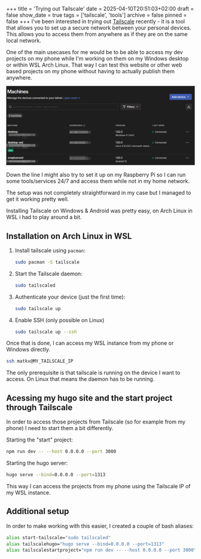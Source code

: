 +++
title = 'Trying out Tailscale'
date = 2025-04-10T20:51:03+02:00
draft = false
show_date = true
tags = ['tailscale', 'tools']
archive = false
pinned = false
+++
I've been interested in trying out [Tailscale](https://tailscale.com/) recently - it is a tool that allows you to set up a secure network between your personal devices. This allows you to access them from anywhere as if they are on the same local network.

One of the main usecases for me would be to be able to access my dev projects on my phone while I'm working on them on my Windows desktop or within WSL Arch Linux. That way I can test this website or other web based projects on my phone without having to actually publish them anywhere.

![Tailscale](./tailscale.png)

Down the line I might also try to set it up on my Raspberry Pi so I can run some tools/services 24/7 and access them while not in my home network.

The setup was not completely straightforward in my case but I managed to get it working pretty well.

Installing Tailscale on Windows & Android was pretty easy, on Arch Linux in WSL i had to play around a bit.

## Installation on Arch Linux in WSL

1. Install tailscale using `pacman`:
   ```bash
   sudo pacman -S tailscale
   ```
2. Start the Tailscale daemon:
   ```bash
   sudo tailscaled
   ```
3. Authenticate your device (just the first time):
   ```bash
   sudo tailscale up
   ```
4. Enable SSH (only possible on Linux)
   ```bash
   sudo tailscale up --ssh
   ```

Once that is done, I can access my WSL instance from my phone or Windows directly.

```bash
ssh matkv@MY_TAILSCALE_IP
```

The only prerequisite is that tailscale is running on the device I want to access. On Linux that means the daemon has to be running.

## Acessing my hugo site and the start project through Tailscale

In order to access those projects from Tailscale (so for example from my phone) I need to start them a bit differently.

Starting the "start" project:

```bash
npm run dev -- --host 0.0.0.0 --port 3000
```

Starting the hugo server:

```bash
hugo serve --bind=0.0.0.0 --port=1313
```

This way I can access the projects from my phone using the Tailscale IP of my WSL instance.

## Additional setup

In order to make working with this easier, I created a couple of bash aliases:

```bash
alias start-tailscale="sudo tailscaled"
alias tailscalehugo="hugo serve --bind=0.0.0.0 --port=1313"
alias tailscalestartproject="npm run dev -- --host 0.0.0.0 --port 3000"
```